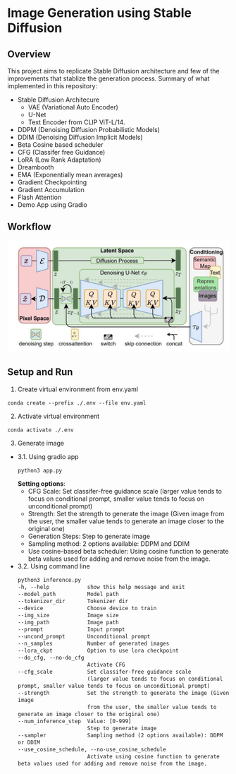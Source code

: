# Image Generation using Stable Diffusion
## Overview
This project aims to replicate Stable Diffusion architecture and few of the improvements that stablize the generation process.
Summary of what implemented in this repository:
* Stable Diffusion Architecure
    * VAE (Variational Auto Encoder)
    * U-Net
    * Text Encoder from CLIP ViT-L/14.
* DDPM (Denoising Diffusion Probabilistic Models)
* DDIM (Denoising Diffusion Implicit Models)
* Beta Cosine based scheduler
* CFG (Classifer free Guidance)
* LoRA (Low Rank Adaptation)
* Dreambooth
* EMA (Exponentially mean averages)
* Gradient Checkpointing
* Gradient Accumulation
* Flash Attention
* Demo App using Gradio

## Workflow
![workflow](./imgs/stablediffusion_overview.jpg)

## Setup and Run
1. Create virtual environment from env.yaml
```
conda create --prefix ./.env --file env.yaml
```
2. Activate virtual environment
```
conda activate ./.env
```
3. Generate image
* 3\.1\. Using gradio app
    ```
    python3 app.py
    ```
    **Setting options**:
    * CFG Scale: Set classifer-free guidance scale (larger value tends to focus on conditional prompt, smaller value tends to focus on unconditional prompt)
    * Strength: Set the strength to generate the image (Given image from the user, the smaller value tends to generate an image closer to the original one)
    * Generation Steps: Step to generate image
    * Sampling method: 2 options available: DDPM and DDIM
    * Use cosine-based beta scheduler: Using cosine function to generate beta values used for adding and remove noise from the image.
* 3\.2\. Using command line
    ```
    python3 inference.py
    -h, --help            show this help message and exit
    --model_path          Model path
    --tokenizer_dir       Tokenizer dir
    --device              Choose device to train
    --img_size            Image size
    --img_path            Image path
    --prompt              Input prompt
    --uncond_prompt       Unconditional prompt
    --n_samples           Number of generated images
    --lora_ckpt           Option to use lora checkpoint
    --do_cfg, --no-do_cfg
                          Activate CFG
    --cfg_scale           Set classifer-free guidance scale 
                          (larger value tends to focus on conditional prompt, smaller value tends to focus on unconditional prompt)
    --strength            Set the strength to generate the image (Given image
                          from the user, the smaller value tends to generate an image closer to the original one)
    --num_inference_step  Value: [0-999]
                          Step to generate image
    --sampler             Sampling method (2 options available): DDPM or DDIM
    --use_cosine_schedule, --no-use_cosine_schedule
                          Activate using cosine function to generate beta values used for adding and remove noise from the image.
    ```

